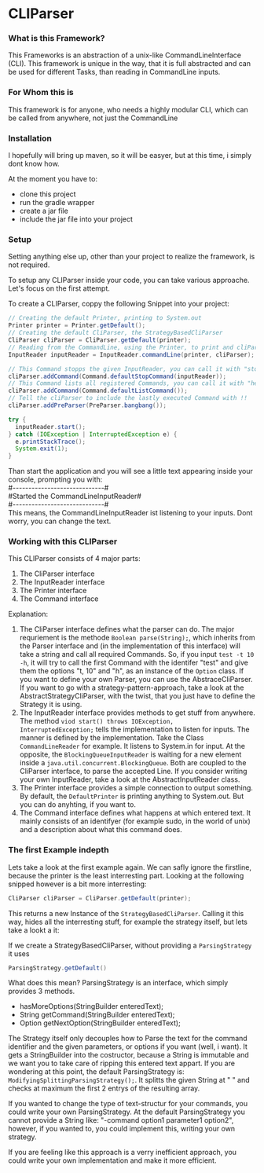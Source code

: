 # CLIParser

### What is this Framework?

This Frameworks is an abstraction of a unix-like CommandLineInterface (CLI). This framework is unique in the way, that it is full abstracted and can be used for different Tasks, than reading in CommandLine inputs.

### For Whom this is

This framework is for anyone, who needs a highly modular CLI, which can be called from anywhere, not just the CommandLine

### Installation

I hopefully will bring up maven, so it will be easyer, but at this time, i simply dont know how.

At the moment you have to:
- clone this project
- run the gradle wrapper
- create a jar file
- include the jar file into your project

### Setup

Setting anything else up, other than your project to realize the framework, is not required.

To setup any CLIParser inside your code, you can take various approache. Let's focus on the first attempt.

To create a CLIParser, coppy the following Snippet into your project:

```java
// Creating the default Printer, printing to System.out
Printer printer = Printer.getDefault();
// Creating the default CliParser, the StrategyBasedCliParser
CliParser cliParser = CliParser.getDefault(printer);
// Reading from the CommandLine, using the Printer, to print and cliParser to parse input
InputReader inputReader = InputReader.commandLine(printer, cliParser);

// This Command stopps the given InputReader, you can call it with "stop"
cliParser.addCommand(Command.defaultStopCommand(inputReader));
// This Command lists all registered Commands, you can call it with "help"
cliParser.addCommand(Command.defaultListCommand());
// Tell the cliParser to include the lastly executed Command with !!
cliParser.addPreParser(PreParser.bangbang());

try {
  inputReader.start();
} catch (IOException | InterruptedException e) {
  e.printStackTrace();
  System.exit(1);
}
```

Than start the application and you will see a little text appearing inside your console, prompting you with:    
#-----------------------------#    
#Started the CommandLineInputReader#    
#-----------------------------#    
This means, the CommandLineInputReader ist listening to your inputs. Dont worry, you can change the text.

### Working with this CLIParser

This CLIParser consists of 4 major parts:

1. The CliParser interface
2. The InputReader interface
3. The Printer interface
3. The Command interface

Explanation:

1. The CliParser interface defines what the parser can do. The major requriement is the methode <code>Boolean parse(String);</code>, which inherits from the Parser interface and (in the implementation of this interface) will take a string and call all required Commands. So, if you input <code>test -t 10 -h</code>, it will try to call the first Command with the identifer "test" and give them the options "t, 10" and "h", as an instance of the <code>Option</code> class. If you want to define your own Parser, you can use the AbstraceCliParser. If you want to go with a strategy-pattern-approach, take a look at the AbstractStrategyCliParser, with the twist, that you just have to define the Strategy it is using.
2. The InputReader interface provides methods to get stuff from anywhere. The method <code>viod start() throws IOException, InterruptedException;</code> tells the implementation to listen for inputs. The manner is defined by the implementation. Take the Class <code>CommandLineReader</code> for example. It listens to System.in for input. At the opposite, the <code>BlockingQueueInputReader</code> is waiting for a new element inside a <code>java.util.concurrent.BlockingQueue</code>. Both are coupled to the CliParser interface, to parse the accepted Line. If you consider writing your own InputReader, take a look at the AbstractInputReader class.
3. The Printer interface provides a simple connection to output something. By default, the <code>DefaultPrinter</code> is printing anything to System.out. But you can do anyhting, if you want to.
4. The Command interface defines what happens at which entered text. It mainly consists of an identifyer (for example sudo, in the world of unix) and a description about what this command does.

### The first Example indepth

Lets take a look at the first example again. We can safly ignore the firstline, because the printer is the least interresting part. Looking at the following snipped however is a bit more interresting:

```java
CliParser cliParser = CliParser.getDefault(printer);
```
This returns a new Instance of the <code>StrategyBasedCliParser</code>. Calling it this way, hides all the interresting stuff, for example the strategy itself, but lets take a lookt a it:

If we create a StrategyBasedCliParser, without providing a <code>ParsingStrategy</code> it uses
```java
ParsingStrategy.getDefault()
```
What does this mean? ParsingStrategy is an interface, which simply provides 3 methods. 
- hasMoreOptions(StringBuilder enteredText);
- String getCommand(StringBuilder enteredText);
- Option getNextOption(StringBuilder enteredText);

The Strategy itself only decouples how to Parse the text for the command identifier and the given parameters, or options if you want (well, i want). It gets a StringBuilder into the costructor, because a String is immutable and we want you to take care of ripping this entered text appart. If you are wondering at this point, the default ParsingStrategy is: <code>ModifyingSplittingParsingStrategy();</code>. It splitts the given String at " " and checks at maximum the first 2 entrys of the resulting array.

If you wanted to change the type of text-structur for your commands, you could write your own ParsingStrategy. At the default ParsingStrategy you cannot provide a String like: "-command option1 parameter1 option2", however, if you wanted to, you could implement this, writing your own strategy.

If you are feeling like this approach is a verry inefficient approach, you could write your own implementation and make it more efficient.
